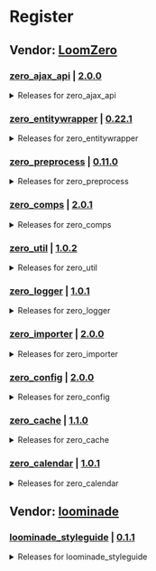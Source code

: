 # Register

## Vendor: [LoomZero](https://github.com/LoomZero?tab=repositories)

### [zero_ajax_api](https://github.com/LoomZero/zero_ajax_api) | [2.0.0](https://github.com/LoomZero/zero_ajax_api/releases/tag/2.0.0)
<details><summary>Releases for zero_ajax_api</summary>

- [version 2.0.0 - Drupal 10 support](https://github.com/LoomZero/zero_ajax_api/releases/tag/2.0.0)
- [version 1.2.0 - Update method `updateQuery` to allow set state](https://github.com/LoomZero/zero_ajax_api/releases/tag/1.2.0)
- [version 1.1.0 - add `request` method](https://github.com/LoomZero/zero_ajax_api/releases/tag/1.1.0)
- [version 1.0.1 - Support RenderableInterface in render](https://github.com/LoomZero/zero_ajax_api/releases/tag/1.0.1)
- [version 1.0.0 - Update plugin manager](https://github.com/LoomZero/zero_ajax_api/releases/tag/1.0.0)
- [version 0.2.0 - Add updateQuery function](https://github.com/LoomZero/zero_ajax_api/releases/tag/0.2.0)
- [version 0.1.2 - patch render function to consider parameter _format](https://github.com/LoomZero/zero_ajax_api/releases/tag/0.1.2)
- [version 0.1.1](https://github.com/LoomZero/zero_ajax_api/releases/tag/0.1.1)
- [version 0.1.0](https://github.com/LoomZero/zero_ajax_api/releases/tag/0.1.0)

</details>

### [zero_entitywrapper](https://github.com/LoomZero/zero_entitywrapper) | [0.22.1](https://github.com/LoomZero/zero_entitywrapper/releases/tag/0.22.1)
<details><summary>Releases for zero_entitywrapper</summary>

- [version 0.22.1 - add view title metods](https://github.com/LoomZero/zero_entitywrapper/releases/tag/0.22.1)
- [version 0.22.0 - Drupal 10 Support](https://github.com/LoomZero/zero_entitywrapper/releases/tag/0.22.0)
- [version 0.21.0 - add getUrl() support for file entity and D10 fix](https://github.com/LoomZero/zero_entitywrapper/releases/tag/0.21.0)
- [version 0.20.1 - add exception if no entity is loaded](https://github.com/LoomZero/zero_entitywrapper/releases/tag/0.20.1)
- [version 0.20.0 - Add ignore symbols to date range merged](https://github.com/LoomZero/zero_entitywrapper/releases/tag/0.20.0)
- [version 0.19.0 - fix field template](https://github.com/LoomZero/zero_entitywrapper/releases/tag/0.19.0)
- [version 0.18.2 - fix array methods from collections](https://github.com/LoomZero/zero_entitywrapper/releases/tag/0.18.2)
- [version 0.18.1 - add extractLinkData](https://github.com/LoomZero/zero_entitywrapper/releases/tag/0.18.1)
- [version 0.18.0 - Add sort input](https://github.com/LoomZero/zero_entitywrapper/releases/tag/0.18.0)
- [version 0.17.2 - preview fix for multiple paragraphs load](https://github.com/LoomZero/zero_entitywrapper/releases/tag/0.17.2)
- [version 0.17.1 - more support for empty collection and more](https://github.com/LoomZero/zero_entitywrapper/releases/tag/0.17.1)
- [version 0.17.0 - add support for view show all and always array return](https://github.com/LoomZero/zero_entitywrapper/releases/tag/0.17.0)
- [version 0.16.1 - getLink method use the label of an entity](https://github.com/LoomZero/zero_entitywrapper/releases/tag/0.16.1)
- [version 0.16.0 - add method to render items as elements](https://github.com/LoomZero/zero_entitywrapper/releases/tag/0.16.0)
- [version 0.15.7 - add auto include support for block_content (Layoutbuilder)](https://github.com/LoomZero/zero_entitywrapper/releases/tag/0.15.7)
- [version 0.15.6 - fix patch again](https://github.com/LoomZero/zero_entitywrapper/releases/tag/0.15.6)
- [version 0.15.5 - fix last patch](https://github.com/LoomZero/zero_entitywrapper/releases/tag/0.15.5)
- [version 0.15.4 - Performance Patch for multiple Entity Load](https://github.com/LoomZero/zero_entitywrapper/releases/tag/0.15.4)
- [version 0.15.3 - patch js for settings.js](https://github.com/LoomZero/zero_entitywrapper/releases/tag/0.15.3)
- [version 0.15.2 - added config method and remove jquery](https://github.com/LoomZero/zero_entitywrapper/releases/tag/0.15.2)
- [version 0.15.1 - add more deprecation messages and update config form](https://github.com/LoomZero/zero_entitywrapper/releases/tag/0.15.1)
- [version 0.15.0 - add ViewWrapper Url and Link method](https://github.com/LoomZero/zero_entitywrapper/releases/tag/0.15.0)
- [version 0.14.1 - change wrapper attribute key to element](https://github.com/LoomZero/zero_entitywrapper/releases/tag/0.14.1)
- [version 0.14.0 - Drupal 10 support](https://github.com/LoomZero/zero_entitywrapper/releases/tag/0.14.0)
- [version 0.13.2 - update media methods](https://github.com/LoomZero/zero_entitywrapper/releases/tag/0.13.2)
- [version 0.13.1 - Update RenderItemWrapper and deprecation log](https://github.com/LoomZero/zero_entitywrapper/releases/tag/0.13.1)
- [version 0.13.0 - add collection item wrapper functions](https://github.com/LoomZero/zero_entitywrapper/releases/tag/0.13.0)
- [version 0.12.1 - Allow empty fields for media & medias](https://github.com/LoomZero/zero_entitywrapper/releases/tag/0.12.1)
- [version 0.12.0 - Add intern media template](https://github.com/LoomZero/zero_entitywrapper/releases/tag/0.12.0)
- [version 0.11.6 - ViewWrapper::getResultMeta() division by zero](https://github.com/LoomZero/zero_entitywrapper/releases/tag/0.11.6)

</details>

### [zero_preprocess](https://github.com/LoomZero/zero_preprocess) | [0.11.0](https://github.com/LoomZero/zero_preprocess/releases/tag/0.11.0)
<details><summary>Releases for zero_preprocess</summary>

- [version 0.11.0 - Drupal 10 support](https://github.com/LoomZero/zero_preprocess/releases/tag/0.11.0)
- [version 0.10.0 - remove getKey method && add component feature](https://github.com/LoomZero/zero_preprocess/releases/tag/0.10.0)
- [version 0.9.4 - load settings only once in components](https://github.com/LoomZero/zero_preprocess/releases/tag/0.9.4)
- [version 0.9.3 - Update cookie dependency](https://github.com/LoomZero/zero_preprocess/releases/tag/0.9.3)
- [version 0.9.2 - transition with option initTime](https://github.com/LoomZero/zero_preprocess/releases/tag/0.9.2)
- [version 0.9.1 - Update transitions](https://github.com/LoomZero/zero_preprocess/releases/tag/0.9.1)
- [version 0.9.0 - transitions](https://github.com/LoomZero/zero_preprocess/releases/tag/0.9.0)
- [version 0.8.0 - breaking update `createTemplate`](https://github.com/LoomZero/zero_preprocess/releases/tag/0.8.0)
- [version 0.7.0 - Add theme builder functions](https://github.com/LoomZero/zero_preprocess/releases/tag/0.7.0)
- [version 0.6.1 - Attach function can not use the context](https://github.com/LoomZero/zero_preprocess/releases/tag/0.6.1)
- [version 0.6.0 - add js cookies support for components](https://github.com/LoomZero/zero_preprocess/releases/tag/0.6.0)
- [version 0.5.0 - Update ZeroComponent.js](https://github.com/LoomZero/zero_preprocess/releases/tag/0.5.0)
- [version 0.4.0](https://github.com/LoomZero/zero_preprocess/releases/tag/0.4.0)
- [version 0.3.0](https://github.com/LoomZero/zero_preprocess/releases/tag/0.3.0)
- [version 0.2.0](https://github.com/LoomZero/zero_preprocess/releases/tag/0.2.0)
- [version 0.1.2](https://github.com/LoomZero/zero_preprocess/releases/tag/0.1.2)
- [version 0.0.2](https://github.com/LoomZero/zero_preprocess/releases/tag/0.0.2)
- [version 0.0.1](https://github.com/LoomZero/zero_preprocess/releases/tag/0.0.1)

</details>

### [zero_comps](https://github.com/LoomZero/zero_comps) | [2.0.1](https://github.com/LoomZero/zero_comps/releases/tag/2.0.1)
<details><summary>Releases for zero_comps</summary>

- [version 2.0.1 - init update of filters](https://github.com/LoomZero/zero_comps/releases/tag/2.0.1)
- [version 2.0.0 - Drupal 10 support](https://github.com/LoomZero/zero_comps/releases/tag/2.0.0)
- [version 1.0.2 - fix versions](https://github.com/LoomZero/zero_comps/releases/tag/1.0.2)
- [version 1.0.1 - update theme builder](https://github.com/LoomZero/zero_comps/releases/tag/1.0.1)
- [version 1.0.0 - first release comp zero-view](https://github.com/LoomZero/zero_comps/releases/tag/1.0.0)

</details>

### [zero_util](https://github.com/LoomZero/zero_util) | [1.0.2](https://github.com/LoomZero/zero_util/releases/tag/1.0.2)
<details><summary>Releases for zero_util</summary>

- [version 1.0.2](https://github.com/LoomZero/zero_util/releases/tag/1.0.2)
- [version 1.0.1](https://github.com/LoomZero/zero_util/releases/tag/1.0.1)
- [version 1.0.0](https://github.com/LoomZero/zero_util/releases/tag/1.0.0)
- [version 0.1.0 - initial release](https://github.com/LoomZero/zero_util/releases/tag/0.1.0)

</details>

### [zero_logger](https://github.com/LoomZero/zero_logger) | [1.0.1](https://github.com/LoomZero/zero_logger/releases/tag/1.0.1)
<details><summary>Releases for zero_logger</summary>

- [version 1.0.1](https://github.com/LoomZero/zero_logger/releases/tag/1.0.1)
- [version 1.0.0 - First release](https://github.com/LoomZero/zero_logger/releases/tag/1.0.0)

</details>

### [zero_importer](https://github.com/LoomZero/zero_importer) | [2.0.0](https://github.com/LoomZero/zero_importer/releases/tag/2.0.0)
<details><summary>Releases for zero_importer</summary>

- [version 2.0.0](https://github.com/LoomZero/zero_importer/releases/tag/2.0.0)
- [version 1.0.1](https://github.com/LoomZero/zero_importer/releases/tag/1.0.1)
- [version 1.0.0 - First release](https://github.com/LoomZero/zero_importer/releases/tag/1.0.0)

</details>

### [zero_config](https://github.com/LoomZero/zero_config) | [2.0.0](https://github.com/LoomZero/zero_config/releases/tag/2.0.0)
<details><summary>Releases for zero_config</summary>

- [version 2.0.0 - Cache Control](https://github.com/LoomZero/zero_config/releases/tag/2.0.0)
- [version 1.0.2 - fix managed files ](https://github.com/LoomZero/zero_config/releases/tag/1.0.2)
- [version 1.0.1 - Support managed_file](https://github.com/LoomZero/zero_config/releases/tag/1.0.1)
- [version 1.0.0 - First release](https://github.com/LoomZero/zero_config/releases/tag/1.0.0)

</details>

### [zero_cache](https://github.com/LoomZero/zero_cache) | [1.1.0](https://github.com/LoomZero/zero_cache/releases/tag/1.1.0)
<details><summary>Releases for zero_cache</summary>

- [version 1.1.0 - fix cache apply to add after preprocess](https://github.com/LoomZero/zero_cache/releases/tag/1.1.0)
- [version 1.0.0 - First release](https://github.com/LoomZero/zero_cache/releases/tag/1.0.0)

</details>

### [zero_calendar](https://github.com/LoomZero/zero_calendar) | [1.0.1](https://github.com/LoomZero/zero_calendar/releases/tag/1.0.1)
<details><summary>Releases for zero_calendar</summary>

- [version 1.0.1 - Fix wrong parameter repeat](https://github.com/LoomZero/zero_calendar/releases/tag/1.0.1)
- [version 1.0.0](https://github.com/LoomZero/zero_calendar/releases/tag/1.0.0)

</details>


## Vendor: [loominade](https://github.com/loominade?tab=repositories)

### [loominade_styleguide](https://github.com/loominade/loominade_styleguide) | [0.1.1](https://github.com/loominade/loominade_styleguide/releases/tag/0.1.1)
<details><summary>Releases for loominade_styleguide</summary>

- [Here we go again](https://github.com/loominade/loominade_styleguide/releases/tag/0.1.1)

</details>

